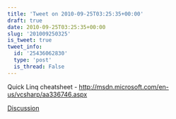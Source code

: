 ```yaml
---
title: 'Tweet on 2010-09-25T03:25:35+00:00'
draft: true
date: 2010-09-25T03:25:35+00:00
slug: '201009250325'
is_tweet: true
tweet_info:
  id: '25436062830'
  type: 'post'
  is_thread: False
---
```




Quick Linq cheatsheet - http://msdn.microsoft.com/en-us/vcsharp/aa336746.aspx

[Discussion](https://x.com/sytelus/status/25436062830)
